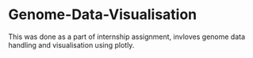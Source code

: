 # Genome-Data-Visualisation

This was done as a part of internship assignment, invloves genome data handling and visualisation using plotly.
